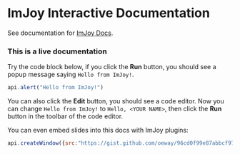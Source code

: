# ImJoy Interactive Documentation

See documentation for [ImJoy Docs](https://docs.imjoy.io).

### This is a live documentation

Try the code block below, if you click the **Run** button, you should see a popup message saying `Hello from ImJoy!`.
<!-- ImJoyPlugin: {"type": "web-worker", "editor_height": "200px"} -->
```js
api.alert("Hello from ImJoy!")
```
You can also click the **Edit** button, you should see a code editor. Now you can change `Hello from ImJoy!` to `Hello, <YOUR NAME>`, then click the **Run** button in the toolbar of the code editor.

You can even embed slides into this docs with ImJoy plugins:

<!-- ImJoyPlugin: {"type": "web-worker", "hide_code_block": true, "editor_height": "200px"} -->
```js
api.createWindow({src:"https://gist.github.com/oeway/96cd0f99e87abbcf97d65a3605471130"})
```